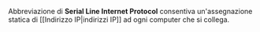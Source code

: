 Abbreviazione di __Serial Line Internet Protocol__ consentiva un'assegnazione statica di [[Indirizzo IP|indirizzi IP]] ad ogni computer che si collega.
